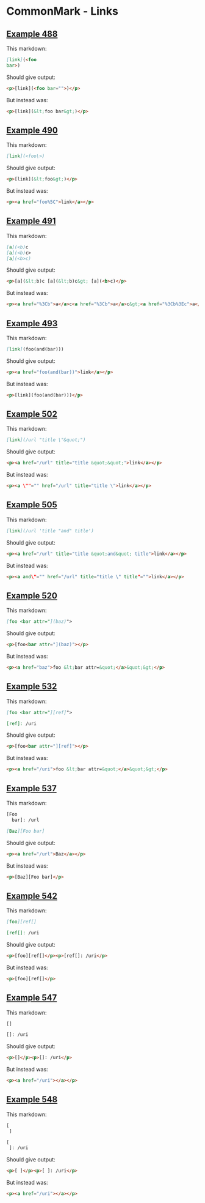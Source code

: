# CommonMark - Links

## [Example 488](https://spec.commonmark.org/0.29/#example-488)

This markdown:

````````````markdown
[link](<foo
bar>)

````````````

Should give output:

````````````html
<p>[link](<foo bar="">)</p>
````````````

But instead was:

````````````html
<p>[link](&lt;foo bar&gt;)</p>
````````````
## [Example 490](https://spec.commonmark.org/0.29/#example-490)

This markdown:

````````````markdown
[link](<foo\>)

````````````

Should give output:

````````````html
<p>[link](&lt;foo&gt;)</p>
````````````

But instead was:

````````````html
<p><a href="foo%5C">link</a></p>
````````````
## [Example 491](https://spec.commonmark.org/0.29/#example-491)

This markdown:

````````````markdown
[a](<b)c
[a](<b)c>
[a](<b>c)

````````````

Should give output:

````````````html
<p>[a](&lt;b)c [a](&lt;b)c&gt; [a](<b>c)</p>
````````````

But instead was:

````````````html
<p><a href="%3Cb">a</a>c<a href="%3Cb">a</a>c&gt;<a href="%3Cb%3Ec">a</a></p>
````````````
## [Example 493](https://spec.commonmark.org/0.29/#example-493)

This markdown:

````````````markdown
[link](foo(and(bar)))

````````````

Should give output:

````````````html
<p><a href="foo(and(bar))">link</a></p>
````````````

But instead was:

````````````html
<p>[link](foo(and(bar)))</p>
````````````
## [Example 502](https://spec.commonmark.org/0.29/#example-502)

This markdown:

````````````markdown
[link](/url "title \"&quot;")

````````````

Should give output:

````````````html
<p><a href="/url" title="title &quot;&quot;">link</a></p>
````````````

But instead was:

````````````html
<p><a \""="" href="/url" title="title \">link</a></p>
````````````
## [Example 505](https://spec.commonmark.org/0.29/#example-505)

This markdown:

````````````markdown
[link](/url 'title "and" title')

````````````

Should give output:

````````````html
<p><a href="/url" title="title &quot;and&quot; title">link</a></p>
````````````

But instead was:

````````````html
<p><a and\"="" href="/url" title="title \" title"="">link</a></p>
````````````
## [Example 520](https://spec.commonmark.org/0.29/#example-520)

This markdown:

````````````markdown
[foo <bar attr="](baz)">

````````````

Should give output:

````````````html
<p>[foo<bar attr="](baz)"></p>
````````````

But instead was:

````````````html
<p><a href="baz">foo &lt;bar attr=&quot;</a>&quot;&gt;</p>
````````````
## [Example 532](https://spec.commonmark.org/0.29/#example-532)

This markdown:

````````````markdown
[foo <bar attr="][ref]">

[ref]: /uri

````````````

Should give output:

````````````html
<p>[foo<bar attr="][ref]"></p>
````````````

But instead was:

````````````html
<p><a href="/uri">foo &lt;bar attr=&quot;</a>&quot;&gt;</p>
````````````
## [Example 537](https://spec.commonmark.org/0.29/#example-537)

This markdown:

````````````markdown
[Foo
  bar]: /url

[Baz][Foo bar]

````````````

Should give output:

````````````html
<p><a href="/url">Baz</a></p>
````````````

But instead was:

````````````html
<p>[Baz][Foo bar]</p>
````````````
## [Example 542](https://spec.commonmark.org/0.29/#example-542)

This markdown:

````````````markdown
[foo][ref[]

[ref[]: /uri

````````````

Should give output:

````````````html
<p>[foo][ref[]</p><p>[ref[]: /uri</p>
````````````

But instead was:

````````````html
<p>[foo][ref[]</p>
````````````
## [Example 547](https://spec.commonmark.org/0.29/#example-547)

This markdown:

````````````markdown
[]

[]: /uri

````````````

Should give output:

````````````html
<p>[]</p><p>[]: /uri</p>
````````````

But instead was:

````````````html
<p><a href="/uri"></a></p>
````````````
## [Example 548](https://spec.commonmark.org/0.29/#example-548)

This markdown:

````````````markdown
[
 ]

[
 ]: /uri

````````````

Should give output:

````````````html
<p>[ ]</p><p>[ ]: /uri</p>
````````````

But instead was:

````````````html
<p><a href="/uri"></a></p>
````````````
